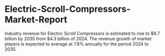 # Electric-Scroll-Compressors-Market-Report
Industry revenue for Electric Scroll Compressors is estimated to rise to $9.7 billion by 2035 from $4.3 billion of 2024. The revenue growth of market players is expected to average at 7.8% annually for the period 2024 to 2035.
